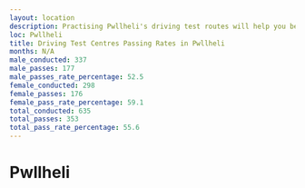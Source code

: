 ```yaml
---
layout: location
description: Practising Pwllheli's driving test routes will help you become more confident in your gear-changing abilities.
loc: Pwllheli
title: Driving Test Centres Passing Rates in Pwllheli
months: N/A
male_conducted: 337
male_passes: 177
male_passes_rate_percentage: 52.5
female_conducted: 298
female_passes: 176
female_pass_rate_percentage: 59.1
total_conducted: 635
total_passes: 353
total_pass_rate_percentage: 55.6
---
```


# Pwllheli
